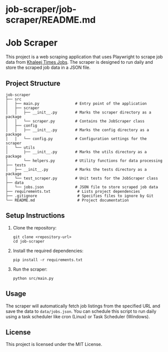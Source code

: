 # job-scraper/job-scraper/README.md

# Job Scraper

This project is a web scraping application that uses Playwright to scrape job data from [Khaleej Times Jobs](https://buzzon.khaleejtimes.com/ad-category/jobs-vacancies/). The scraper is designed to run daily and store the scraped job data in a JSON file.

## Project Structure

```
job-scraper
├── src
│   ├── main.py                # Entry point of the application
│   ├── scraper
│   │   ├── __init__.py        # Marks the scraper directory as a package
│   │   └── scraper.py         # Contains the JobScraper class
│   ├── config
│   │   ├── __init__.py        # Marks the config directory as a package
│   │   └── config.py          # Configuration settings for the scraper
│   └── utils
│       ├── __init__.py        # Marks the utils directory as a package
│       └── helpers.py         # Utility functions for data processing
├── tests
│   ├── __init__.py            # Marks the tests directory as a package
│   └── test_scraper.py        # Unit tests for the JobScraper class
├── data
│   └── jobs.json              # JSON file to store scraped job data
├── requirements.txt            # Lists project dependencies
├── .gitignore                  # Specifies files to ignore by Git
└── README.md                   # Project documentation
```

## Setup Instructions

1. Clone the repository:
   ```
   git clone <repository-url>
   cd job-scraper
   ```

2. Install the required dependencies:
   ```
   pip install -r requirements.txt
   ```

3. Run the scraper:
   ```
   python src/main.py
   ```

## Usage

The scraper will automatically fetch job listings from the specified URL and save the data to `data/jobs.json`. You can schedule this script to run daily using a task scheduler like cron (Linux) or Task Scheduler (Windows).

## License

This project is licensed under the MIT License.